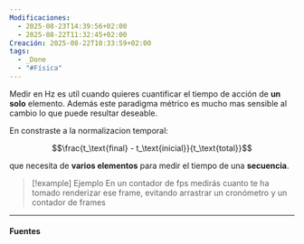 ```yaml
---
Modificaciones:
  - 2025-08-23T14:39:56+02:00
  - 2025-08-22T11:32:45+02:00
Creación: 2025-08-22T10:33:59+02:00
tags:
  - _Done
  - "#Física"
---
```

Medir en Hz es utíl cuando quieres cuantificar el tiempo de acción de **un solo** elemento. Además este paradigma métrico es mucho mas sensible al cambio lo que puede resultar deseable.

En constraste a la normalizacion temporal:

$$\frac{t_\text{final} - t_\text{inicial}}{t_\text{total}}$$

que necesita de **varios elementos** para medir el tiempo de una **secuencia**.

> [!example] Ejemplo
 En un contador de fps medirás cuanto te ha tomado renderizar ese frame, evitando arrastrar un cronómetro y un contador de frames


---
#### Fuentes